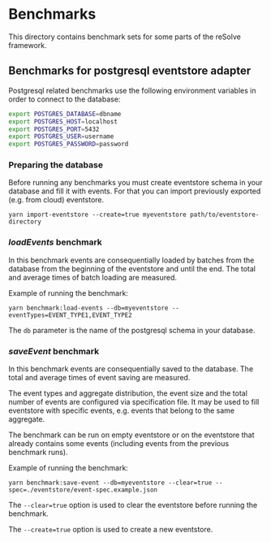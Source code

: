 # Benchmarks

This directory contains benchmark sets for some parts of the reSolve framework.

## Benchmarks for postgresql eventstore adapter

Postgresql related benchmarks use the following environment variables in order to connect to the database:

```sh
export POSTGRES_DATABASE=dbname
export POSTGRES_HOST=localhost
export POSTGRES_PORT=5432
export POSTGRES_USER=username
export POSTGRES_PASSWORD=password
```

### Preparing the database

Before running any benchmarks you must create eventstore schema in your database and fill it with events.
For that you can import previously exported (e.g. from cloud) eventstore.

```
yarn import-eventstore --create=true myeventstore path/to/eventstore-directory
```

### *loadEvents* benchmark

In this benchmark events are consequentially loaded by batches from the database from the beginning of the eventstore and until the end.
The total and average times of batch loading are measured.

Example of running the benchmark:
```
yarn benchmark:load-events --db=myeventstore --eventTypes=EVENT_TYPE1,EVENT_TYPE2
```

The `db` parameter is the name of the postgresql schema in your database.

### *saveEvent* benchmark

In this benchmark events are consequentially saved to the database.
The total and average times of event saving are measured.

The event types and aggregate distribution, the event size and the total number of events are configured via specification file.
It may be used to fill eventstore with specific events, e.g. events that belong to the same aggregate.

The benchmark can be run on empty eventstore or on the eventstore that already contains some events 
(including events from the previous benchmark runs).

Example of running the benchmark:
```
yarn benchmark:save-event --db=myeventstore --clear=true --spec=./eventstore/event-spec.example.json
```

The `--clear=true` option is used to clear the eventstore before running the benchmark.

The `--create=true` option is used to create a new eventstore.
